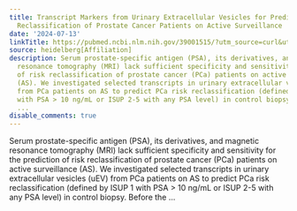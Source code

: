```yaml
---
title: Transcript Markers from Urinary Extracellular Vesicles for Predicting Risk
  Reclassification of Prostate Cancer Patients on Active Surveillance
date: '2024-07-13'
linkTitle: https://pubmed.ncbi.nlm.nih.gov/39001515/?utm_source=curl&utm_medium=rss&utm_campaign=pubmed-2&utm_content=1FakS-2QOkCT8HsMOQP1bCRQ4YzyumYOmxmF0moLsQ3dFB1E9V&fc=20220326224207&ff=20240713181721&v=2.18.0.post9+e462414
source: heidelberg[Affiliation]
description: Serum prostate-specific antigen (PSA), its derivatives, and magnetic
  resonance tomography (MRI) lack sufficient specificity and sensitivity for the prediction
  of risk reclassification of prostate cancer (PCa) patients on active surveillance
  (AS). We investigated selected transcripts in urinary extracellular vesicles (uEV)
  from PCa patients on AS to predict PCa risk reclassification (defined by ISUP 1
  with PSA > 10 ng/mL or ISUP 2-5 with any PSA level) in control biopsy. Before the
  ...
disable_comments: true
---
```

Serum prostate-specific antigen (PSA), its derivatives, and magnetic resonance tomography (MRI) lack sufficient specificity and sensitivity for the prediction of risk reclassification of prostate cancer (PCa) patients on active surveillance (AS). We investigated selected transcripts in urinary extracellular vesicles (uEV) from PCa patients on AS to predict PCa risk reclassification (defined by ISUP 1 with PSA > 10 ng/mL or ISUP 2-5 with any PSA level) in control biopsy. Before the ...
